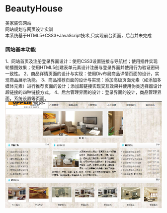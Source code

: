# BeautyHouse
美家装饰网站<br>
网站规划与网页设计实训<br>
本系统基于HTML5+CSS3+JavaScript技术,只实现前台页面，后台并未完成

### 网站基本功能

 1、网站首页及注册登录界面设计：使用CSS3设置链接与导航栏；使用插件实现轮播图效果；使用HTML5创建表单元素设计注册与登录界面并使用行为验证密码一致性。
 2、商品详情页面的设计与实现：使用Div布局商品详情页面的设计，实现商品展示功能。
 3、商品推荐页面的设计与实现：添加高级页面元素（如添加多媒体元素）进行推荐页面的设计；添加超链接实现交互效果并使用伪类选择器设计超链接的四种链接方式。
 4、后台管理界面的设计：登录界面的设计，商品管理界面，系统设置等页面。
 ![美家装饰主页](https://github.com/Declan-Cai/BeautyHouse/blob/master/%E7%BE%8E%E5%AE%B6%E8%A3%85%E9%A5%B0%E4%B8%BB%E9%A1%B5.png)
